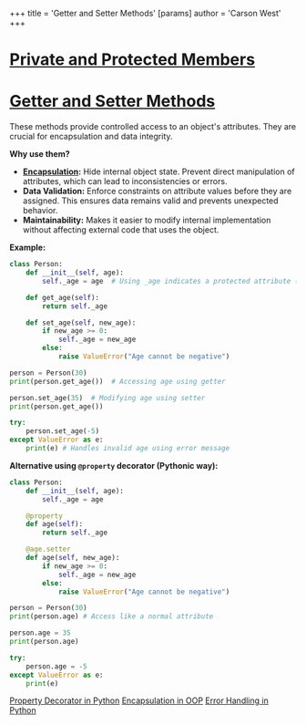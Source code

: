 +++
 title = 'Getter and Setter Methods'
[params]
	author = 'Carson West'
+++
# [Private and Protected Members](./../private-and-protected-members/)
# [Getter and Setter Methods](./../getter-and-setter-methods/) 
These methods provide controlled access to an object's attributes.  They are crucial for encapsulation and data integrity.

**Why use them?**

* **[Encapsulation](./../encapsulation/):** Hide internal object state.  Prevent direct manipulation of attributes, which can lead to inconsistencies or errors.
* **Data Validation:**  Enforce constraints on attribute values before they are assigned.  This ensures data remains valid and prevents unexpected behavior.
* **Maintainability:** Makes it easier to modify internal implementation without affecting external code that uses the object.


**Example:**

```python
class Person:
    def __init__(self, age):
        self._age = age  # Using _age indicates a protected attribute (convention, not enforced)

    def get_age(self):
        return self._age

    def set_age(self, new_age):
        if new_age >= 0:
            self._age = new_age
        else:
            raise ValueError("Age cannot be negative")

person = Person(30)
print(person.get_age())  # Accessing age using getter

person.set_age(35)  # Modifying age using setter
print(person.get_age())

try:
    person.set_age(-5)
except ValueError as e:
    print(e) # Handles invalid age using error message
```

**Alternative using `@property` decorator (Pythonic way):**

```python
class Person:
    def __init__(self, age):
        self._age = age

    @property
    def age(self):
        return self._age

    @age.setter
    def age(self, new_age):
        if new_age >= 0:
            self._age = new_age
        else:
            raise ValueError("Age cannot be negative")

person = Person(30)
print(person.age) # Access like a normal attribute

person.age = 35
print(person.age)

try:
    person.age = -5
except ValueError as e:
    print(e)
```

[Property Decorator in Python](./../property-decorator-in-python/)  [Encapsulation in OOP](./../encapsulation-in-oop/) [Error Handling in Python](./../error-handling-in-python/)
